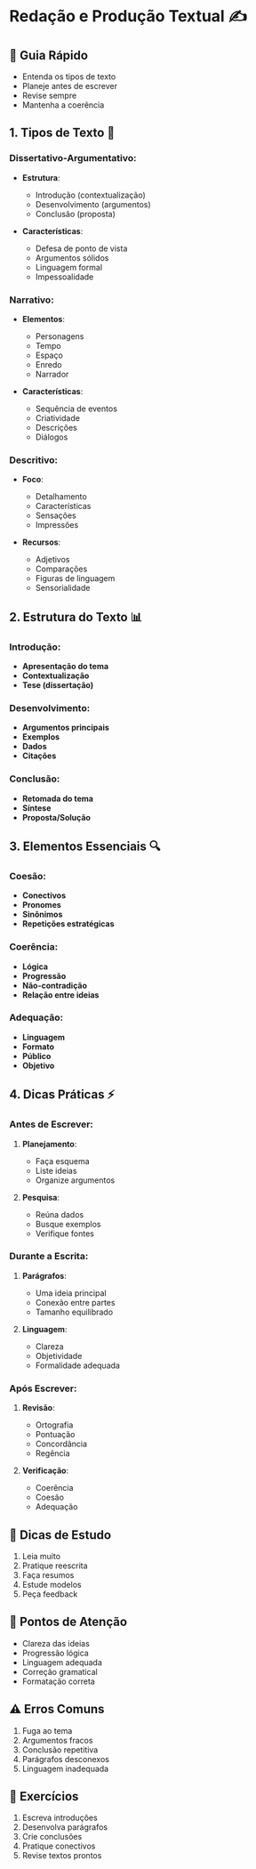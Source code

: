 # Redação e Produção Textual ✍️

## 🎯 Guia Rápido
- Entenda os tipos de texto
- Planeje antes de escrever
- Revise sempre
- Mantenha a coerência

## 1. Tipos de Texto 📝
### Dissertativo-Argumentativo:
- **Estrutura**:
  - Introdução (contextualização)
  - Desenvolvimento (argumentos)
  - Conclusão (proposta)

- **Características**:
  - Defesa de ponto de vista
  - Argumentos sólidos
  - Linguagem formal
  - Impessoalidade

### Narrativo:
- **Elementos**:
  - Personagens
  - Tempo
  - Espaço
  - Enredo
  - Narrador

- **Características**:
  - Sequência de eventos
  - Criatividade
  - Descrições
  - Diálogos

### Descritivo:
- **Foco**:
  - Detalhamento
  - Características
  - Sensações
  - Impressões

- **Recursos**:
  - Adjetivos
  - Comparações
  - Figuras de linguagem
  - Sensorialidade

## 2. Estrutura do Texto 📊
### Introdução:
- **Apresentação do tema**
- **Contextualização**
- **Tese (dissertação)**

### Desenvolvimento:
- **Argumentos principais**
- **Exemplos**
- **Dados**
- **Citações**

### Conclusão:
- **Retomada do tema**
- **Síntese**
- **Proposta/Solução**

## 3. Elementos Essenciais 🔍
### Coesão:
- **Conectivos**
- **Pronomes**
- **Sinônimos**
- **Repetições estratégicas**

### Coerência:
- **Lógica**
- **Progressão**
- **Não-contradição**
- **Relação entre ideias**

### Adequação:
- **Linguagem**
- **Formato**
- **Público**
- **Objetivo**

## 4. Dicas Práticas ⚡
### Antes de Escrever:
1. **Planejamento**:
   - Faça esquema
   - Liste ideias
   - Organize argumentos

2. **Pesquisa**:
   - Reúna dados
   - Busque exemplos
   - Verifique fontes

### Durante a Escrita:
1. **Parágrafos**:
   - Uma ideia principal
   - Conexão entre partes
   - Tamanho equilibrado

2. **Linguagem**:
   - Clareza
   - Objetividade
   - Formalidade adequada

### Após Escrever:
1. **Revisão**:
   - Ortografia
   - Pontuação
   - Concordância
   - Regência

2. **Verificação**:
   - Coerência
   - Coesão
   - Adequação

## 📌 Dicas de Estudo
1. Leia muito
2. Pratique reescrita
3. Faça resumos
4. Estude modelos
5. Peça feedback

## 🎯 Pontos de Atenção
- Clareza das ideias
- Progressão lógica
- Linguagem adequada
- Correção gramatical
- Formatação correta

## ⚠️ Erros Comuns
1. Fuga ao tema
2. Argumentos fracos
3. Conclusão repetitiva
4. Parágrafos desconexos
5. Linguagem inadequada

## 🎯 Exercícios
1. Escreva introduções
2. Desenvolva parágrafos
3. Crie conclusões
4. Pratique conectivos
5. Revise textos prontos